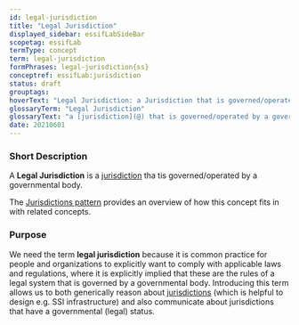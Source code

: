 ```yaml
---
id: legal-jurisdiction
title: "Legal Jurisdiction"
displayed_sidebar: essifLabSideBar
scopetag: essifLab
termType: concept
term: legal-jurisdiction
formPhrases: legal-jurisdiction{ss}
conceptref: essifLab:jurisdiction
status: draft
grouptags:
hoverText: "Legal Jurisdiction: a Jurisdiction that is governed/operated by a governmental body."
glossaryTerm: "Legal Jurisdiction"
glossaryText: "a [jurisdiction](@) that is governed/operated by a governmental body."
date: 20210601
---
```


### Short Description
A **Legal Jurisdiction** is a [jurisdiction](@) tha tis governed/operated by a governmental body.

The [Jurisdictions pattern](pattern-jurisdiction@) provides an overview of how this concept fits in with related concepts.

### Purpose
We need the term **legal jurisdiction** because it is common practice for people and organizations to explicitly want to comply with applicable laws and regulations, where it is explicitly implied that these are the rules of a legal system that is governed by a governmental body. Introducing this term allows us to both generically reason about [jurisdictions](@) (which is helpful to design e.g. SSI infrastructure) and also communicate about jurisdictions that have a governmental (legal) status.